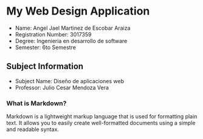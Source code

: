 # My Web Design Application

- Name: Angel Jael Martinez de Escobar Araiza
- Registration Number: 3017359
- Degree: Ingenieria en desarrollo de software
- Semester: 6to Semestre

## Subject Information

- Subject Name: Diseño de aplicaciones web
- Professor: Julio Cesar Mendoza Vera

### What is Markdown?

Markdown is a lightweight markup language that is used for formatting plain text. It allows you to easily create well-formatted documents using a simple and readable syntax.
